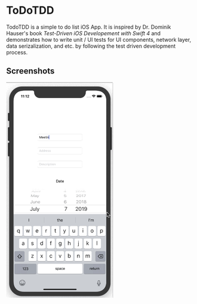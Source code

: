 ToDoTDD
==========
TodoTDD is a simple to do list iOS App. It is inspired by Dr. Dominik Hauser's book *Test-Driven iOS Developement with Swift 4* and demonstrates how to write unit / UI tests for UI components, network layer, data serizalization, and etc. by following the test driven development process. 

## Screenshots

![ToDOTDD](./toDoTDD.gif)